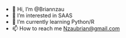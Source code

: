 - 👋 Hi, I’m @Briannzau
- 👀 I’m interested in SAAS
- 🌱 I’m currently learning Python/R
- 📫 How to reach me Nzaubrian@gmail.com 
